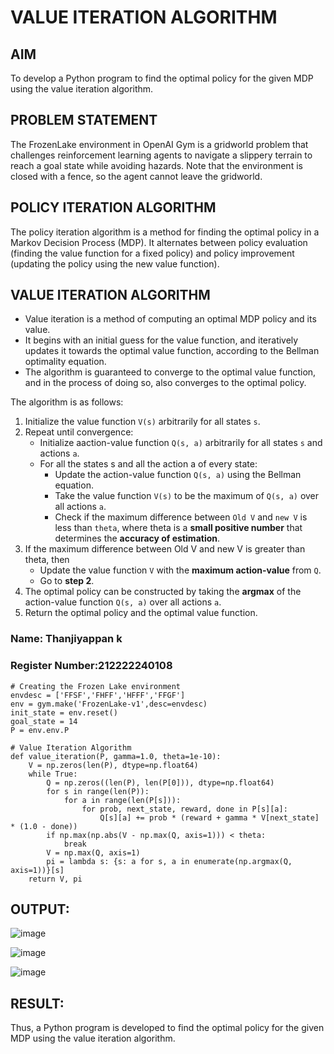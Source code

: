 # VALUE ITERATION ALGORITHM

## AIM
To develop a Python program to find the optimal policy for the given MDP using the value iteration algorithm.

## PROBLEM STATEMENT
The FrozenLake environment in OpenAI Gym is a gridworld problem that challenges reinforcement learning agents to navigate a slippery terrain to reach a goal state while avoiding hazards. Note that the environment is closed with a fence, so the agent cannot leave the gridworld.

## POLICY ITERATION ALGORITHM
The policy iteration algorithm is a method for finding the optimal policy in a Markov Decision Process (MDP). It alternates between policy evaluation (finding the value function for a fixed policy) and policy improvement (updating the policy using the new value function).

## VALUE ITERATION ALGORITHM
- Value iteration is a method of computing an optimal MDP policy  and its value.
- It begins with an initial guess for the value function, and iteratively updates it towards the optimal value function, according to the Bellman optimality equation.
- The algorithm is guaranteed to converge to the optimal value function, and in the process of doing so, also converges to the optimal policy.

The algorithm is as follows:
1. Initialize the value function `V(s)` arbitrarily for all states `s`.
2. Repeat until convergence:
    - Initialize aaction-value function `Q(s, a)` arbitrarily for all states `s` and actions `a`.
    - For all the states s and all the action a of every state:
        - Update the action-value function `Q(s, a)` using the Bellman equation.
        - Take the value function `V(s)` to be the maximum of `Q(s, a)` over all actions `a`.
        - Check if the maximum difference between `Old V` and `new V` is less than `theta`, where theta is a **small positive number** that determines the **accuracy of estimation**.
3. If the maximum difference between Old V and new V is greater than theta, then
    - Update the value function `V` with the **maximum action-value** from `Q`.
    - Go to **step 2**.
4. The optimal policy can be constructed by taking the **argmax** of the action-value function `Q(s, a)` over all actions `a`.
5. Return the optimal policy and the optimal value function.
### Name: Thanjiyappan k
### Register Number:212222240108
```
# Creating the Frozen Lake environment
envdesc = ['FFSF','FHFF','HFFF','FFGF']
env = gym.make('FrozenLake-v1',desc=envdesc)
init_state = env.reset()
goal_state = 14
P = env.env.P
```
```
# Value Iteration Algorithm
def value_iteration(P, gamma=1.0, theta=1e-10):
    V = np.zeros(len(P), dtype=np.float64)
    while True:
        Q = np.zeros((len(P), len(P[0])), dtype=np.float64)
        for s in range(len(P)):
            for a in range(len(P[s])):
                for prob, next_state, reward, done in P[s][a]:
                    Q[s][a] += prob * (reward + gamma * V[next_state] * (1.0 - done))
        if np.max(np.abs(V - np.max(Q, axis=1))) < theta:
            break
        V = np.max(Q, axis=1)
        pi = lambda s: {s: a for s, a in enumerate(np.argmax(Q, axis=1))}[s]
    return V, pi
```

## OUTPUT:


![image](https://github.com/user-attachments/assets/0381834f-1867-4c87-8ada-2b256146461b)


![image](https://github.com/user-attachments/assets/6185751e-04f0-467a-9148-adde9743b2b7)


![image](https://github.com/user-attachments/assets/efbf4cb0-840f-48fa-8f51-3733b8459baa)


## RESULT:

Thus, a Python program is developed to find the optimal policy for the given MDP using the value iteration algorithm.
